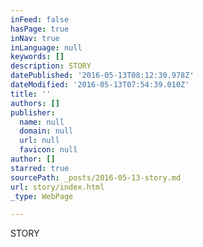```yaml
---
inFeed: false
hasPage: true
inNav: true
inLanguage: null
keywords: []
description: STORY
datePublished: '2016-05-13T08:12:30.978Z'
dateModified: '2016-05-13T07:54:39.010Z'
title: ''
authors: []
publisher:
  name: null
  domain: null
  url: null
  favicon: null
author: []
starred: true
sourcePath: _posts/2016-05-13-story.md
url: story/index.html
_type: WebPage

---
```

STORY
